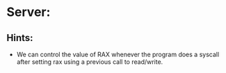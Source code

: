 # Server:

## Hints:
* We can control the value of RAX whenever the program does a syscall after setting rax using a previous call to read/write.
